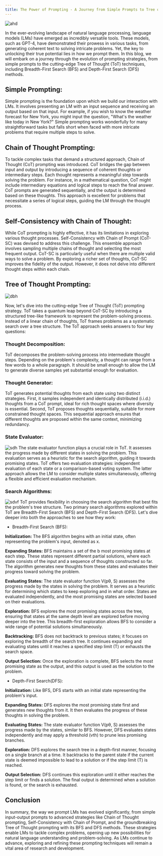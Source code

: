 ```yaml
---
title: The Power of Prompting - A Journey from Simple Prompts to Tree of Thought Strategies
---
```

![ahd](https://miro.medium.com/v2/resize:fit:617/1*9gk4ENXIreiR5abuNuaXNQ.png)

In the ever-evolving landscape of natural language processing, language models (LMs) have emerged as incredibly versatile tools. These models, such as GPT-4, have demonstrated their prowess in various tasks, from generating coherent text to solving intricate problems. Yet, the key to unlocking their true potential lies in how we prompt them. In this blog, we will embark on a journey through the evolution of prompting strategies, from simple prompts to the cutting-edge Tree of Thought (ToT) techniques, including Breadth-First Search (BFS) and Depth-First Search (DFS) methods.

## Simple Prompting:
Simple prompting is the foundation upon which we build our interaction with LMs. It involves presenting an LM with an input sequence and receiving an output based on that input. For example, if you wish to know the weather forecast for New York, you might input the question, "What's the weather like today in New York?" Simple prompting works wonderfully for many straightforward tasks but falls short when faced with more intricate problems that require multiple steps to solve.

## Chain of Thought Prompting:
To tackle complex tasks that demand a structured approach, Chain of Thought (CoT) prompting was introduced. CoT bridges the gap between input and output by introducing a sequence of coherent thoughts or intermediary steps. Each thought represents a meaningful step towards solving the problem. For instance, in a mathematical question, CoT might include intermediary equations and logical steps to reach the final answer. CoT prompts are generated sequentially, and the output is determined based on these thoughts. This approach is excellent for problems that necessitate a series of logical steps, guiding the LM through the thought process.

## Self-Consistency with Chain of Thought:
While CoT prompting is highly effective, it has its limitations in exploring various thought processes. Self-Consistency with Chain of Prompt (CoT-SC) was devised to address this challenge. This ensemble approach involves sampling multiple chains of thought and selecting the most frequent output. CoT-SC is particularly useful when there are multiple valid ways to solve a problem. By exploring a richer set of thoughts, CoT-SC improves the fidelity of the output. However, it does not delve into different thought steps within each chain.

## Tree of Thought Prompting:
![dbh](https://miro.medium.com/v2/resize:fit:553/1*lO2FMdGZjm3KGoAx6cA8vw.png)

Now, let's dive into the cutting-edge Tree of Thought (ToT) prompting strategy. ToT takes a quantum leap beyond CoT-SC by introducing a structured tree-like framework to represent the problem-solving process. Instead of a linear chain of thoughts, ToT frames problems as a systematic search over a tree structure. The ToT approach seeks answers to four key questions:

### Thought Decomposition:
ToT decomposes the problem-solving process into intermediate thought steps. Depending on the problem's complexity, a thought can range from a few words to a whole paragraph. It should be small enough to allow the LM to generate diverse samples yet substantial enough for evaluation.

### Thought Generator:
ToT generates potential thoughts from each state using two distinct strategies. First, it samples independent and identically distributed (i.i.d.) thoughts from a CoT prompt, ideal for rich thought spaces where diversity is essential. Second, ToT proposes thoughts sequentially, suitable for more constrained thought spaces. This sequential approach ensures that different thoughts are proposed within the same context, minimizing redundancy.

### State Evaluator:
![sdh](https://pbs.twimg.com/media/Fwc249IXoAANINE?format=jpg&name=large)
The state evaluator function plays a crucial role in ToT. It assesses the progress made by different states in solving the problem. This evaluation serves as a heuristic for the search algorithm, guiding it towards promising states. ToT offers two evaluation strategies: independent evaluation of each state or a comparison-based voting system. The latter approach allows the LM to consider multiple states simultaneously, offering a flexible and efficient evaluation mechanism.

### Search Algorithms:
![sdvf](https://pbs.twimg.com/media/Fwc9mnDXsAIjEn0?format=jpg&name=large)
ToT provides flexibility in choosing the search algorithm that best fits the problem's tree structure. Two primary search algorithms explored within ToT are Breadth-First Search (BFS) and Depth-First Search (DFS).
Let's dive deeper into both the approaches to see how they work:

* Breadth-First Search (BFS):

**Initialization:** The BFS algorithm begins with an initial state, often representing the problem's input, denoted as x.

**Expanding States:** BFS maintains a set of the b most promising states at each step. These states represent different partial solutions, where each state consists of the input and a sequence of thoughts constructed so far. The algorithm generates new thoughts from these states and evaluates their progress toward solving the problem.

**Evaluating States:** The state evaluator function V(pθ, S) assesses the progress made by the states in solving the problem. It serves as a heuristic for determining which states to keep exploring and in what order. States are evaluated independently, and the most promising states are selected based on their evaluations.

**Exploration:** BFS explores the most promising states across the tree, ensuring that states at the same depth level are explored before moving deeper into the tree. This breadth-first exploration allows BFS to consider a wide range of potential solutions simultaneously.

**Backtracking:** BFS does not backtrack to previous states; it focuses on exploring the breadth of the search tree. It continues expanding and evaluating states until it reaches a specified step limit (T) or exhausts the search space.

**Output Selection:** Once the exploration is complete, BFS selects the most promising state as the output, and this output is used as the solution to the problem.

* Depth-First Search(DFS):

**Initialization:** Like BFS, DFS starts with an initial state representing the problem's input.

**Expanding States:** DFS explores the most promising state first and generates new thoughts from it. It then evaluates the progress of these thoughts in solving the problem.

**Evaluating States:** The state evaluator function V(pθ, S) assesses the progress made by the states, similar to BFS. However, DFS evaluates states independently and may apply a threshold (vth) to prune less promising branches.

**Exploration:** DFS explores the search tree in a depth-first manner, focusing on a single branch at a time. It backtracks to the parent state if the current state is deemed impossible to lead to a solution or if the step limit (T) is reached.

**Output Selection:** DFS continues this exploration until it either reaches the step limit or finds a solution. The final output is determined when a solution is found, or the search is exhausted.

## Conclusion
In summary, the way we prompt LMs has evolved significantly, from simple input-output prompts to advanced strategies like Chain of Thought prompting, Self-Consistency with Chain of Prompt, and the groundbreaking Tree of Thought prompting with its BFS and DFS methods. These strategies enable LMs to tackle complex problems, opening up new possibilities for natural language understanding and problem-solving. As LMs continue to advance, exploring and refining these prompting techniques will remain a vital area of research and development.


  
